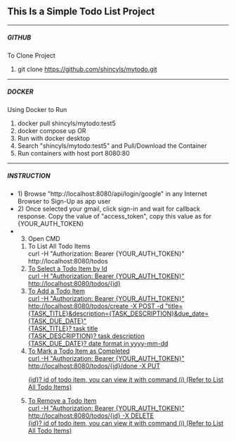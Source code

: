 <h2>This Is a Simple Todo List Project</h2>

<hr>

<h5>GITHUB</h5>

To Clone Project 
1) git clone https://github.com/shincyls/mytodo.git

<hr>

<h5>DOCKER</h5>

Using Docker to Run
1) docker pull shincyls/mytodo:test5
2) docker compose up
OR
1) Run with docker desktop
2) Search "shincyls/mytodo:test5" and Pull/Download the Container 
3) Run containers with host port 8080:80

<hr>

<h5>INSTRUCTION</h5>

<ul>
<li>
1) Browse "http://localhost:8080/api/login/google" in any Internet Browser to Sign-Up as app user
</li>
<li>
2) Once selected your gmail, click sign-in and wait for callback response.
Copy the value of "access_token", copy this value as for {YOUR_AUTH_TOKEN}
</li>
<li>
    
3) Open CMD
<ol>   
    
<li> To List All Todo Items<br>
curl -H "Authorization: Bearer {YOUR_AUTH_TOKEN}" http://localhost:8080/todos<br>
</li>
    
<li>
<u> To Select a Todo Item by Id<br>
curl -H "Authorization: Bearer {YOUR_AUTH_TOKEN}" http://localhost:8080/todos/{id}<br>
</li>
    
<li> To Add a Todo Item<br>
curl -H "Authorization: Bearer {YOUR_AUTH_TOKEN}" http://localhost:8080/todos/create -X POST 
-d "title={TASK_TITLE}&description={TASK_DESCRIPTION}&due_date={TASK_DUE_DATE}"<br>
{TASK_TITLE}? task title<br>
{TASK_DESCRIPTION}? task description<br>
{TASK_DUE_DATE}? date format in yyyy-mm-dd<br>
</li>

<li> To Mark a Todo Item as Completed<br>
curl -H "Authorization: Bearer {YOUR_AUTH_TOKEN}" http://localhost:8080/todos/{id}/done -X PUT<br>

{id}? id of todo item, you can view it with command (i) (Refer to List All Todo Items)<br>
</li>

<li> To Remove a Todo Item<br>
curl -H "Authorization: Bearer {YOUR_AUTH_TOKEN}" http://localhost:8080/todos/{id} -X DELETE<br>
{id}? id of todo item, you can view it with command (i) (Refer to List All Todo Items)<br>
</li>

</ol>
</li>
</ul>

